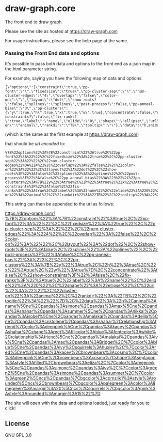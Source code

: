 # draw-graph.core

The front end to draw graph

Please see the site as hosted at https://draw-graph.com

For usage instructions, please see the help page at the same.

### Passing the Front End data and options

It's possible to pass both data and options to the front end as a json map in the html parameter string.

For example, saying you have the following map of data and options:

    {\"options\":{\"constraint\":true,\"pp-font\":\"\",\"fixedsize\":\"true\",\"pp-cluster-sep\":\"\",\"num-cluster-edges\":\"4\",\"overlap\":\"false\",\"color-on\":\"\",\"layout\":\"dot\",\"show-roots?\":false,\"splines\":\"splines\",\"post-process?\":false,\"pp-anneal-bias\":\"3\",\"pp-clusters\":{\"y\":true,\"h\":true,\"x\":true,\"w\":true},\"concentrate\":false,\"show-constraints?\":false,\"fix-ranks?\":true,\"label\":\"name\",\"elide\":\"0\",\"shape\":\"ellipse\",\"url\":\"\",\"cluster-on\":\"animal\",\"rankdir\":\"TB\",\"tooltip\":\"\"},\"data\":\"h,animal:name\\ne,pandas:simone,pandas:max\\ne,pandas:shahar,pandas:summer\\ne,pandas:nikkai,pandas:isobel\\ne,pandas:malakai,pandas:delila\\ne,pandas:cristolene,pandas:shahar,relationship:friend|color:deeppink\\ne,pandas:kacey,pandas:shahar|shape:rect:fillcolor:blue:fontcolor:white,relationship:friend\\ne,pandas:malakai,pandas:ivy\\ne,pandas:max,pandas:Bridget,|color:blue\\ne,pandas:ivy,squirrels:huxley,|color:red\\ne,pandas:kacey,brownbears:cosmo,|color:deeppink\\ne,brownbears:cosmo|shape:septagon:style:filled,brownbears:eliza,|color:deeppink\\ne,pandas:simone,pandas:ivy,|color:green2\\ne,pandas:simone,pandas:summer,|color:green2\\ncs,pandas|bgcolor:cornsilk1:style:rounded\\ncs,brownbears|bgcolor:palegreen:color:limegreen:margin:20\\ncs,squirrels|bgcolor:pink:style:rounded:margin:15\"}
    
(which is the same as the first example at https://draw-graph.com)

that should be *url encoded* to:

    %7B%22options%22%3A%7B%22constraint%22%3Atrue%2C%22pp-font%22%3A%22%22%2C%22fixedsize%22%3A%22true%22%2C%22pp-cluster-sep%22%3A%22%22%2C%22num-cluster-edges%22%3A%224%22%2C%22overlap%22%3A%22false%22%2C%22color-on%22%3A%22%22%2C%22layout%22%3A%22dot%22%2C%22show-roots%3F%22%3Afalse%2C%22splines%22%3A%22splines%22%2C%22post-process%3F%22%3Afalse%2C%22pp-anneal-bias%22%3A%223%22%2C%22pp-clusters%22%3A%7B%22y%22%3Atrue%2C%22h%22%3Atrue%2C%22x%22%3Atrue%2C%22w%22%3Atrue%7D%2C%22concentrate%22%3Afalse%2C%22show-constraints%3F%22%3Afalse%2C%22fix-ranks%3F%22%3Atrue%2C%22label%22%3A%22name%22%2C%22elide%22%3A%220%22%2C%22shape%22%3A%22ellipse%22%2C%22url%22%3A%22%22%2C%22cluster-on%22%3A%22animal%22%2C%22rankdir%22%3A%22TB%22%2C%22tooltip%22%3A%22%22%7D%2C%22data%22%3A%22h%2Canimal%3Aname%5Cne%2Cpandas%3Asimone%2Cpandas%3Amax%5Cne%2Cpandas%3Ashahar%2Cpandas%3Asummer%5Cne%2Cpandas%3Anikkai%2Cpandas%3Aisobel%5Cne%2Cpandas%3Amalakai%2Cpandas%3Adelila%5Cne%2Cpandas%3Acristolene%2Cpandas%3Ashahar%2Crelationship%3Afriend%7Ccolor%3Adeeppink%5Cne%2Cpandas%3Akacey%2Cpandas%3Ashahar%7Cshape%3Arect%3Afillcolor%3Ablue%3Afontcolor%3Awhite%2Crelationship%3Afriend%5Cne%2Cpandas%3Amalakai%2Cpandas%3Aivy%5Cne%2Cpandas%3Amax%2Cpandas%3ABridget%2C%7Ccolor%3Ablue%5Cne%2Cpandas%3Aivy%2Csquirrels%3Ahuxley%2C%7Ccolor%3Ared%5Cne%2Cpandas%3Akacey%2Cbrownbears%3Acosmo%2C%7Ccolor%3Adeeppink%5Cne%2Cbrownbears%3Acosmo%7Cshape%3Aseptagon%3Astyle%3Afilled%2Cbrownbears%3Aeliza%2C%7Ccolor%3Adeeppink%5Cne%2Cpandas%3Asimone%2Cpandas%3Aivy%2C%7Ccolor%3Agreen2%5Cne%2Cpandas%3Asimone%2Cpandas%3Asummer%2C%7Ccolor%3Agreen2%5Cncs%2Cpandas%7Cbgcolor%3Acornsilk1%3Astyle%3Arounded%5Cncs%2Cbrownbears%7Cbgcolor%3Apalegreen%3Acolor%3Alimegreen%3Amargin%3A20%5Cncs%2Csquirrels%7Cbgcolor%3Apink%3Astyle%3Arounded%3Amargin%3A15%22%7D
    
This string can then be appended to the url as follows:

https://draw-graph.com?%7B%22options%22%3A%7B%22constraint%22%3Atrue%2C%22pp-font%22%3A%22%22%2C%22fixedsize%22%3A%22true%22%2C%22pp-cluster-sep%22%3A%22%22%2C%22num-cluster-edges%22%3A%224%22%2C%22overlap%22%3A%22false%22%2C%22color-on%22%3A%22%22%2C%22layout%22%3A%22dot%22%2C%22show-roots%3F%22%3Afalse%2C%22splines%22%3A%22splines%22%2C%22post-process%3F%22%3Afalse%2C%22pp-anneal-bias%22%3A%223%22%2C%22pp-clusters%22%3A%7B%22y%22%3Atrue%2C%22h%22%3Atrue%2C%22x%22%3Atrue%2C%22w%22%3Atrue%7D%2C%22concentrate%22%3Afalse%2C%22show-constraints%3F%22%3Afalse%2C%22fix-ranks%3F%22%3Atrue%2C%22label%22%3A%22name%22%2C%22elide%22%3A%220%22%2C%22shape%22%3A%22ellipse%22%2C%22url%22%3A%22%22%2C%22cluster-on%22%3A%22animal%22%2C%22rankdir%22%3A%22TB%22%2C%22tooltip%22%3A%22%22%7D%2C%22data%22%3A%22h%2Canimal%3Aname%5Cne%2Cpandas%3Asimone%2Cpandas%3Amax%5Cne%2Cpandas%3Ashahar%2Cpandas%3Asummer%5Cne%2Cpandas%3Anikkai%2Cpandas%3Aisobel%5Cne%2Cpandas%3Amalakai%2Cpandas%3Adelila%5Cne%2Cpandas%3Acristolene%2Cpandas%3Ashahar%2Crelationship%3Afriend%7Ccolor%3Adeeppink%5Cne%2Cpandas%3Akacey%2Cpandas%3Ashahar%7Cshape%3Arect%3Afillcolor%3Ablue%3Afontcolor%3Awhite%2Crelationship%3Afriend%5Cne%2Cpandas%3Amalakai%2Cpandas%3Aivy%5Cne%2Cpandas%3Amax%2Cpandas%3ABridget%2C%7Ccolor%3Ablue%5Cne%2Cpandas%3Aivy%2Csquirrels%3Ahuxley%2C%7Ccolor%3Ared%5Cne%2Cpandas%3Akacey%2Cbrownbears%3Acosmo%2C%7Ccolor%3Adeeppink%5Cne%2Cbrownbears%3Acosmo%7Cshape%3Aseptagon%3Astyle%3Afilled%2Cbrownbears%3Aeliza%2C%7Ccolor%3Adeeppink%5Cne%2Cpandas%3Asimone%2Cpandas%3Aivy%2C%7Ccolor%3Agreen2%5Cne%2Cpandas%3Asimone%2Cpandas%3Asummer%2C%7Ccolor%3Agreen2%5Cncs%2Cpandas%7Cbgcolor%3Acornsilk1%3Astyle%3Arounded%5Cncs%2Cbrownbears%7Cbgcolor%3Apalegreen%3Acolor%3Alimegreen%3Amargin%3A20%5Cncs%2Csquirrels%7Cbgcolor%3Apink%3Astyle%3Arounded%3Amargin%3A15%22%7D

The site will open with the data and options loaded, just ready for you to click!

## License

GNU GPL 3.0
